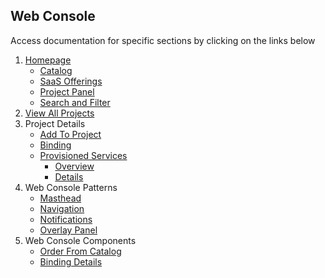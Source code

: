## Web Console
Access documentation for specific sections by clicking on the links below

1. [Homepage](http://openshift.github.io/openshift-origin-design/web-console/1-homepage/overview)
	- [Catalog](http://openshift.github.io/openshift-origin-design/web-console/1-homepage/catalog)
	- [SaaS Offerings](http://openshift.github.io/openshift-origin-design/web-console/1-homepage/offerings)
	- [Project Panel](http://openshift.github.io/openshift-origin-design/web-console/1-homepage/project-panel)
	- [Search and Filter](http://openshift.github.io/openshift-origin-design/web-console/1-homepage/search-filter)
1. [View All Projects](http://openshift.github.io/openshift-origin-design/web-console/2-projects-page/overview)
1. Project Details
	- [Add To Project](http://openshift.github.io/openshift-origin-design/web-console/3-project-details/add-to-project)
	- [Binding](http://openshift.github.io/openshift-origin-design/web-console/3-project-details/binding-in-project)
	- [Provisioned Services](http://openshift.github.io/openshift-origin-design/web-console/3-project-details/provisioned-services)
		- [Overview](http://openshift.github.io/openshift-origin-design/web-console/3-project-details/provisioned-services-overview)
		- [Details](http://openshift.github.io/openshift-origin-design/web-console/3-project-details/provisioned-service-details)
1. Web Console Patterns
	- [Masthead](http://openshift.github.io/openshift-origin-design/web-console/4-patterns/masthead)
	- [Navigation](http://openshift.github.io/openshift-origin-design/web-console/4-patterns/navigation)
	- [Notifications](http://openshift.github.io/openshift-origin-design/web-console/4-patterns/notifications)
	- [Overlay Panel](http://openshift.github.io/openshift-origin-design/web-console/4-patterns/overlay-panel)
1. Web Console Components
	- [Order From Catalog](http://openshift.github.io/openshift-origin-design/web-console/5-components/order-from-catalog)
	- [Binding Details](http://openshift.github.io/openshift-origin-design/web-console/5-components/binding-details)
